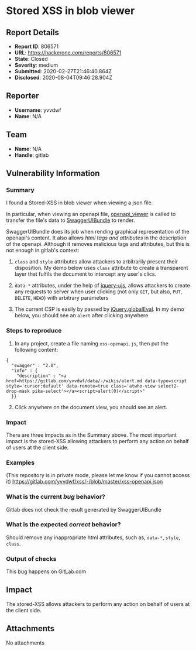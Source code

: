 # Stored XSS in blob viewer

## Report Details
- **Report ID**: 806571
- **URL**: https://hackerone.com/reports/806571
- **State**: Closed
- **Severity**: medium
- **Submitted**: 2020-02-27T21:46:40.864Z
- **Disclosed**: 2020-08-04T09:46:28.904Z

## Reporter
- **Username**: yvvdwf
- **Name**: N/A

## Team
- **Name**: N/A
- **Handle**: gitlab

## Vulnerability Information
### Summary

I found a Stored-XSS in blob viewer when viewing a json file.

In particular, when viewing an openapi file, [openapi_viewer](https://gitlab.com/gitlab-org/gitlab/-/blob/master/app/assets/javascripts/blob/viewer/index.js#L43) is called to transfer the file's data to [SwaggerUIBundle](https://gitlab.com/gitlab-org/gitlab/-/blob/master/app/assets/javascripts/blob/openapi/index.js#L10) to render.

SwaggerUIBundle does its job when rending graphical representation of the openapi's content. It also allows *html tags and attributes* in the description of the openapi. Although it removes malicious tags and attributes, but this is not enough in gitlab's context:

1. `class` and `style` attributes allow attackers to arbitrarily present their disposition. My demo below uses `class` attribute to create a transparent layer that fulfils the document to intercept any user's clics.

2. `data-*` attributes, under the help of [jquery-ujs](https://gitlab.com/gitlab-org/gitlab/-/blob/master/package.json#L90), allows attackers to create any requests to server when user clicking (not only `GET`, but also, `PUT`, `DELETE`, `HEAD`) with arbitrary parameters

3. The current CSP is easily by passed by [jQuery.globalEval](https://gitlab.com/gitlab-org/gitlab/-/blob/master/app/assets/javascripts/main.js#L54). In my demo below, you should see an `alert` after clicking anywhere


### Steps to reproduce

1. In any project, create a file naming `xss-openapi.js`, then put the following content:
```
{
  "swagger" : "2.0",
  "info" : {
    "description" : "<a href=https://gitlab.com/yvvdwf/data/-/wikis/alert.md data-type=script style='cursor:default' data-remote=true class='atwho-view select2-drop-mask pika-select'></a><script>alert(0)</script>"
  }}
```

2. Click anywhere on the document view, you should see an alert.

### Impact

There are three impacts as in the Summary above. The most important impact is the stored-XSS allowing attackers to perform any action on behalf of users at the client side.

### Examples

(This repository is in private mode, please let me know if you cannot access it)
https://gitlab.com/yvvdwf/xss/-/blob/master/xss-openapi.json


### What is the current *bug* behavior?

Gitlab does not check the result generated by SwaggerUIBundle

### What is the expected *correct* behavior?

Should remove any inappropriate html attributes, such as, `data-*`, `style`, `class`.

### Output of checks

This bug happens on GitLab.com

## Impact

The stored-XSS allows attackers to perform any action on behalf of users at the client side.

## Attachments
No attachments
